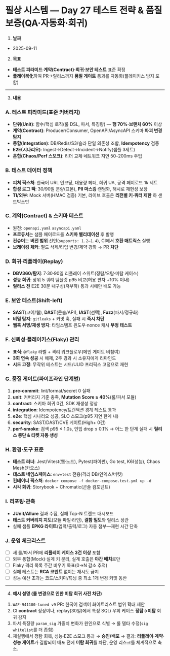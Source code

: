 # 필상 시스템 — Day 27 테스트 전략 & 품질 보증(QA·자동화·회귀)

1. **날짜**

* 2025-09-11

2. **목표**

* **테스트 피라미드**·**계약(Contract)·회귀·보안 테스트** 표준 확정
* **플레이북化**하여 PR→릴리스까지 **품질 게이트** 통과를 자동화(플레이키스 방지 포함)

---

3. **내용**

### A. 테스트 피라미드(표준 커버리지)

* **단위(Unit)**: 함수/핵심 로직(룰 DSL, 파서, 특징량) — **행 70%·브랜치 60%** 이상
* **계약(Contract)**: Producer/Consumer, OpenAPI/AsyncAPI 스키마 **파괴 변경 탐지**
* **통합(Integration)**: DB/Redis/S3/솔라 단일 의존성 조합, **Idempotency** 검증
* **E2E(시나리오)**: Ingest→Detect→Incident→Notify(샘플 3세트)
* **혼합(Chaos/Perf 스모크)**: 리더 교체·네트워크 지연 50–200ms 주입

### B. 테스트 데이터 정책

* **피처 픽스처**: 한국어 URL 인코딩, 대용량 헤더, 희귀 UA, 공격 페이로드 1k 세트
* **합성 로그 팩**: 30/90일 분량(표본), **PII 마스킹**·랜덤화, 해시로 재현성 보장
* **TI/외부**: Mock 서버(HMAC 검증) 기본, 라이브 호출은 **리전별 키·쿼터 제한** 하 샌드박스만

### C. 계약(Contract) & 스키마 테스트

* 원천: `openapi.yaml` `asyncapi.yaml`
* **프로듀서**는 샘플 페이로드를 **스키마 밸리데이션** 후 발행
* **컨슈머**는 **버전 범위** 선언(`supports: 1.2–1.4`), CI에서 **호환 매트릭스** 실행
* **브레이킹 체커**: 필드 삭제/타입 변경/제약 강화 → PR **차단**

### D. 회귀·리플레이(Replay)

* **DBV360/탐지**: 7·30·90일 리플레이 스위트(정탐/오탐·미탐 케이스)
* **성능 회귀**: 상위 5 쿼리 템플릿 p95 비교(허용 편차 +10% 이내)
* **릴리스 전** E2E 30분 내구성(저부하) 통과 시에만 배포 가능

### E. 보안 테스트(Shift-left)

* **SAST**(코어/웹), **DAST**(콘솔/API), **IAST**(선택), **Fuzz**(파서/정규화)
* **비밀 탐지**: `gitleaks` + 커밋 훅, 실패 시 **즉시 차단**
* **웹훅 서명/재생 방지**: 타임스탬프 윈도우·nonce 캐시 **부정 테스트**

### F. 신뢰성·플레이키스(Flaky) 관리

* **표식**: `@flaky` 라벨 + 격리 워크플로우(메인 게이트 비참여)
* **3회 연속 성공** 시 해제, 2주 경과 시 소유자에게 리마인드
* **시드 고정**: 무작위 테스트는 시드/ULID 프리픽스 고정으로 재현

### G. 품질 게이트(파이프라인 단계별)

1. **pre-commit**: lint/format/secret 0 실패
2. **unit**: 커버리지 기준 충족, **Mutation Score ≥ 40%**(룰/파서 모듈)
3. **contract**: 스키마 회귀 0건, SDK 재생성 정상
4. **integration**: Idempotency/트랜잭션 경계 테스트 통과
5. **e2e**: 핵심 시나리오 성공, SLO 스모크(p95 지연 한계 내)
6. **security**: SAST/DAST/CVE 게이트(High+ 0건)
7. **perf-smoke**: 검색 p95 ≤ 1.0s, 인입 drop ≤ 0.1%
   → 어느 한 단계 실패 시 **릴리스 중단 & 티켓 자동 생성**

### H. 환경·도구 표준

* **테스트 러너**: Jest/Vitest(웹·노드), Pytest(파이썬), Go test, K6(성능), Chaos Mesh(카오스)
* **테스트 네임스페이스**: `env=test` 전용(격리 DB/인덱스/버킷)
* **컨테이너 픽스처**: `docker compose -f docker-compose.test.yml up -d`
* **시각 회귀**: Storybook + Chromatic(콘솔 컴포넌트)

### I. 리포팅·관측

* **JUnit/Allure** 결과 수집, 실패 Top-N 트렌드 대시보드
* **테스트 커버리지 지도**(모듈·파일·라인), **결함 밀도**와 릴리스 상관
* 실패 샘플 **EPKG 라이트**(입력/출력/로그) 자동 첨부—재현 시간 단축

### J. 운영 체크리스트

* [ ] 새 룰/파서 PR에 **리플레이 케이스 3건 이상** 포함
* [ ] 외부 통합(Mock)·실계 키 분리, 실계 호출은 **야간 배치**로만
* [ ] Flaky 격리 목록 주간 비우기 목표(0→N 감소 추적)
* [ ] 실패 테스트는 **RCA 코멘트** 없이는 재시도 금지
* [ ] 성능 예산 초과는 코드/스키마/튜닝 중 최소 1개 변경 커밋 동반

---

4. **예시 설명 (룰 변경으로 인한 미탐 회귀 사전 차단)**

1) `WAF-941100-tuned v9` PR: 한국어 검색어 화이트리스트 범위 확대 제안
2) CI **contract** 정상이나, replay(30일)에서 특정 SQLi 우회 케이스 **정탐→미탐** 회귀 감지
3) 파서 특징량 `param_sig` 가중치 변화가 원인으로 식별 → 룰 델타 수정(`sig whitelist`를 더 좁힘)
4) 재실행에서 정탐 회복, 성능·E2E 스모크 통과 → **승인/배포**
   → 결과: **리플레이·계약·성능 게이트**가 결합되어 배포 전에 **미탐 회귀**를 차단, 운영 리스크를 체계적으로 축소.
